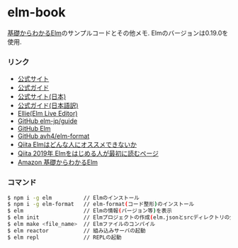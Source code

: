 # elm-book
[基礎からわかるElm](https://www.amazon.co.jp/dp/4863542224)のサンプルコードとその他メモ.
Elmのバージョンは0.19.0を使用.

### リンク
- [公式サイト](https://elm-lang.org/)
- [公式ガイド](https://guide.elm-lang.org/)
- [公式サイト(日本)](https://elm-lang.jp/)
- [公式ガイド(日本語訳)](https://guide.elm-lang.jp/)
- [Ellie(Elm Live Editor)](https://ellie-app.com)
- [GitHub elm-jp/guide](https://github.com/elm-jp/guide)
- [GitHub Elm](https://github.com/elm/)
- [GitHub avh4/elm-format](https://github.com/avh4/elm-format)
- [Qiita Elmはどんな人にオススメできないか](https://qiita.com/arowM/items/dfb38d1c5f3dfde8b8bf)
- [Qiita 2019年 Elmをはじめる人が最初に読むページ](https://qiita.com/arowM/items/5ec5853298fc880353b7)
- [Amazon 基礎からわかるElm](https://www.amazon.co.jp/dp/4863542224)

### コマンド

```bash
$ npm i -g elm          // Elmのインストール
$ npm i -g elm-format   // elm-format(コード整形)のインストール
$ elm                   // Elmの情報(バージョン等)を表示
$ elm init              // Elmプロジェクトの作成(elm.jsonとsrcディレクトリの生成)
$ elm make <file_name>  // Elmファイルのコンパイル
$ elm reactor           // 組み込みサーバの起動
$ elm repl              // REPLの起動
```
